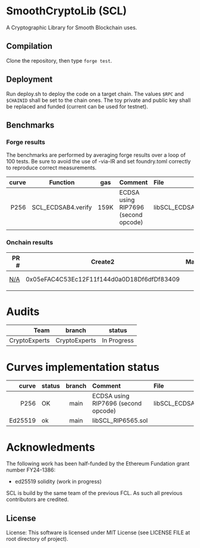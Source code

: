 # SmoothCryptoLib (SCL)
A Cryptographic Library for Smooth Blockchain uses.


## Compilation

Clone the repository, then type `forge test`.


## Deployment

Run deploy.sh to deploy the code on a target chain. 
The values `$RPC` and `$CHAINID` shall be set to the chain ones. 
The toy private and public key shall be replaced and funded (current can be used for testnet). 



## Benchmarks


### Forge results

The benchmarks are performed by averaging forge results over a loop of 100 tests. Be sure to avoid the use of -via-IR and set foundry.toml correctly to reproduce correct measurements.

| curve | Function  | gas | Comment | File| 
|--------:|---------|:--:|:----|:----|
| P256 | SCL_ECDSAB4.verify   | 159K  | ECDSA using RIP7696 (second opcode)  | libSCL_ECDSAb4.sol |
||         |  |         ||



### Onchain results


| PR # | Create2 | Mainnets | Testnets |
|--------:|---------|:--:|:----|
|[N/A](https://github.com/rdubois-crypto/FreshCryptoLib/pull/46)| 0x05eFAC4C53Ec12F11f144d0a0D18Df6dfDf83409    | |  [Sepolia](https://sepolia.etherscan.io/address/0x05eFAC4C53Ec12F11f144d0a0D18Df6dfDf83409#code) ,[Optimism](https://sepolia.etherscan.io/address/0x05eFAC4C53Ec12F11f144d0a0D18Df6dfDf83409#code) |  
||         |  |         |



# Audits 


| Team    | branch  |  status |
|--------:|---------|:--:|
| CryptoExperts | CryptoExperts   | In Progress |


# Curves implementation status



| curve | status  | branch | Comment | File| 
|--------:|---------|:--:|:----|:----|
| P256 | OK   | main  | ECDSA using RIP7696 (second opcode)  | libSCL_ECDSAb4.sol |
| Ed25519|     ok    | main |    libSCL_RIP6565.sol   ||

# Acknowledments

The following work has been half-funded by the Ethereum Fundation grant number FY24-1386:
 * ed25519 solidity (work in progress)

SCL is build by the same team of the previous FCL. As such all previous contributors are credited.


## License 
License: This software is licensed under MIT License (see LICENSE FILE at root directory of project).
